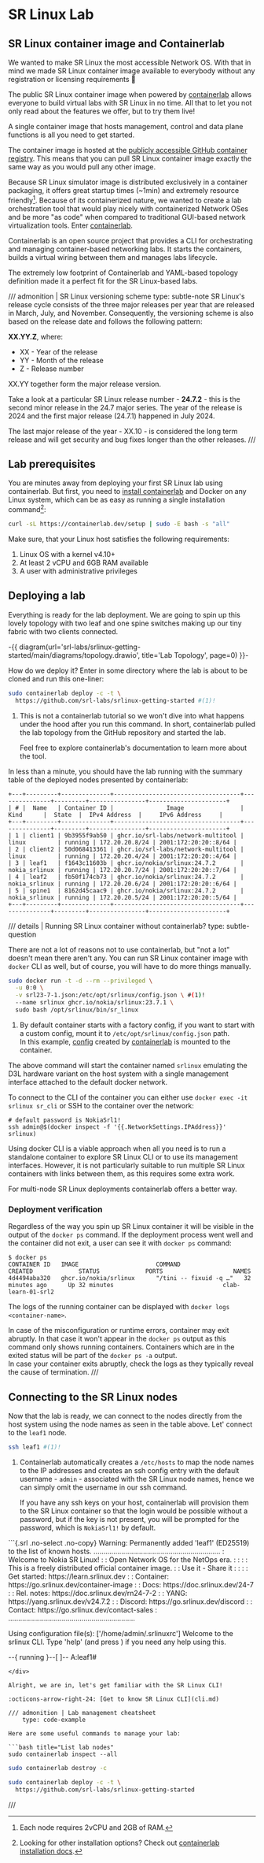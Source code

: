 # SR Linux Lab

## SR Linux container image and Containerlab

We wanted to make SR Linux the most accessible Network OS. With that in mind we made SR Linux container image available to everybody without any registration or licensing requirements :partying_face:

The public SR Linux container image when powered by [containerlab][containerlab] allows everyone to build virtual labs with SR Linux in no time. All that to let you not only read about the features we offer, but to try them live!

A single container image that hosts management, control and data plane functions is all you need to get started.

The container image is hosted at the [publicly accessible GitHub container registry](https://github.com/orgs/nokia/packages/container/package/srlinux). This means that you can pull SR Linux container image exactly the same way as you would pull any other image.

Because SR Linux simulator image is distributed exclusively in a container packaging, it offers great startup times (~1min) and extremely resource friendly[^1]. Because of its containerized nature, we wanted to create a lab orchestration tool that would play nicely with containerized Network OSes and be more "as code" when compared to traditional GUI-based network virtualization tools. Enter [containerlab][containerlab].

Containerlab is an open source project that provides a CLI for orchestrating and managing container-based networking labs. It starts the containers, builds a virtual wiring between them and manages labs lifecycle.

The extremely low footprint of Containerlab and YAML-based topology definition made it a perfect fit for the SR Linux-based labs.

/// admonition | SR Linux versioning scheme
    type: subtle-note
SR Linux's release cycle consists of the three major releases per year that are released in March, July, and November. Consequently, the versioning scheme is also based on the release date and follows the following pattern:

**XX.YY.Z**, where:

- XX - Year of the release
- YY - Month of the release
- Z - Release number

XX.YY together form the major release version.

Take a look at a particular SR Linux release number - **24.7.2** - this is the second minor release in the 24.7 major series. The year of the release is 2024 and the first major release (24.7.1) happened in July 2024.

The last major release of the year - XX.10 - is considered the long term release and will get security and bug fixes longer than the other releases.
///

## Lab prerequisites

You are minutes away from deploying your first SR Linux lab using containerlab. But first, you need to [install containerlab](https://containerlab.dev/install/) and Docker on any Linux system, which can be as easy as running a single installation command[^2]:

```bash
curl -sL https://containerlab.dev/setup | sudo -E bash -s "all"
```

Make sure, that your Linux host satisfies the following requirements:

1. Linux OS with a kernel v4.10+
2. At least 2 vCPU and 6GB RAM available
3. A user with administrative privileges

## Deploying a lab

Everything is ready for the lab deployment. We are going to spin up this lovely topology with two leaf and one spine switches making up our tiny fabric with two clients connected.

-{{ diagram(url='srl-labs/srlinux-getting-started/main/diagrams/topology.drawio', title='Lab Topology', page=0) }}-

How do we deploy it? Enter in some directory where the lab is about to be cloned and run this one-liner:

```{.bash .no-select}
sudo containerlab deploy -c -t \
  https://github.com/srl-labs/srlinux-getting-started #(1)!
```

1. This is not a containerlab tutorial so we won't dive into what happens under the hood after you run this command. In short, containerlab pulled the lab topology from the GitHub repository and started the lab.

    Feel free to explore containerlab's documentation to learn more about the tool.

In less than a minute, you should have the lab running with the summary table of the deployed nodes presented by containerlab:

```
+---+---------+--------------+------------------------------------+---------------+---------+----------------+----------------------+
| # |  Name   | Container ID |               Image                |     Kind      |  State  |  IPv4 Address  |     IPv6 Address     |
+---+---------+--------------+------------------------------------+---------------+---------+----------------+----------------------+
| 1 | client1 | 9b3955f9ab50 | ghcr.io/srl-labs/network-multitool | linux         | running | 172.20.20.8/24 | 2001:172:20:20::8/64 |
| 2 | client2 | 50d068413361 | ghcr.io/srl-labs/network-multitool | linux         | running | 172.20.20.4/24 | 2001:172:20:20::4/64 |
| 3 | leaf1   | f1643c11603b | ghcr.io/nokia/srlinux:24.7.2       | nokia_srlinux | running | 172.20.20.7/24 | 2001:172:20:20::7/64 |
| 4 | leaf2   | fb50f174cb73 | ghcr.io/nokia/srlinux:24.7.2       | nokia_srlinux | running | 172.20.20.6/24 | 2001:172:20:20::6/64 |
| 5 | spine1  | 8162d45caac9 | ghcr.io/nokia/srlinux:24.7.2       | nokia_srlinux | running | 172.20.20.5/24 | 2001:172:20:20::5/64 |
+---+---------+--------------+------------------------------------+---------------+---------+----------------+----------------------+
```

/// details | Running SR Linux container without containerlab?
    type: subtle-question

There are not a lot of reasons not to use containerlab, but "not a lot" doesn't mean there aren't any. You can run SR Linux container image with `docker` CLI as well, but of course, you will have to do more things manually.

```bash
sudo docker run -t -d --rm --privileged \
  -u 0:0 \
  -v srl23-7-1.json:/etc/opt/srlinux/config.json \ #(1)!
  --name srlinux ghcr.io/nokia/srlinux:23.7.1 \
  sudo bash /opt/srlinux/bin/sr_linux
```

1. By default container starts with a factory config, if you want to start with a custom config, mount it to `/etc/opt/srlinux/config.json` path.  
    In this example, [config](https://gist.github.com/hellt/3f695394d705ed2bf016f7919ba90018) created by [containerlab](https://containerlab.dev) is mounted to the container.

The above command will start the container named `srlinux` emulating the D3L hardware variant on the host system with a single management interface attached to the default docker network.

To connect to the CLI of the container you can either use `docker exec -it srlinux sr_cli` or SSH to the container over the network:

```shell
# default password is NokiaSrl1!
ssh admin@$(docker inspect -f '{{.NetworkSettings.IPAddress}}' srlinux)
```

Using docker CLI is a viable approach when all you need is to run a standalone container to explore SR Linux CLI or to use its management interfaces. However, it is not particularly suitable to run multiple SR Linux containers with links between them, as this requires some extra work.

For multi-node SR Linux deployments containerlab offers a better way.

<h3>Deployment verification</h3>

Regardless of the way you spin up SR Linux container it will be visible in the output of the `docker ps` command. If the deployment process went well and the container did not exit, a user can see it with `docker ps` command:

```shell
$ docker ps
CONTAINER ID   IMAGE                      COMMAND                  CREATED             STATUS             PORTS                    NAMES
4d4494aba320   ghcr.io/nokia/srlinux      "/tini -- fixuid -q …"   32 minutes ago      Up 32 minutes                               clab-learn-01-srl2
```

The logs of the running container can be displayed with `docker logs <container-name>`.

In case of the misconfiguration or runtime errors, container may exit abruptly. In that case it won't appear in the `docker ps` output as this command only shows running containers. Containers which are in the exited status will be part of the `docker ps -a` output.  
In case your container exits abruptly, check the logs as they typically reveal the cause of termination.
///

## Connecting to the SR Linux nodes

Now that the lab is ready, we can connect to the nodes directly from the host system using the node names as seen in the table above. Let' connect to the `leaf1` node.

```{.bash .no-select}
ssh leaf1 #(1)!
```

1. Containerlab automatically creates a `/etc/hosts` to map the node names to the IP addresses and creates an ssh config entry with the default username - `admin` - associated with the SR Linux node names, hence we can simply omit the username in our ssh command.

    If you have any ssh keys on your host, containerlab will provision them to the SR Linux container so that the login would be possible without a password, but if the key is not present, you will be prompted for the password, which is `NokiaSrl1!` by default.

<div class="embed-result">
```{.srl .no-select .no-copy}
Warning: Permanently added 'leaf1' (ED25519) to the list of known hosts.
................................................................
:                  Welcome to Nokia SR Linux!                  :
:              Open Network OS for the NetOps era.             :
:                                                              :
:    This is a freely distributed official container image.    :
:                      Use it - Share it                       :
:                                                              :
: Get started: https://learn.srlinux.dev                       :
: Container:   https://go.srlinux.dev/container-image          :
: Docs:        https://doc.srlinux.dev/24-7                    :
: Rel. notes:  https://doc.srlinux.dev/rn24-7-2                :
: YANG:        https://yang.srlinux.dev/v24.7.2                :
: Discord:     https://go.srlinux.dev/discord                  :
: Contact:     https://go.srlinux.dev/contact-sales            :
................................................................

Using configuration file(s): ['/home/admin/.srlinuxrc']
Welcome to the srlinux CLI.
Type 'help' (and press <ENTER>) if you need any help using this.

--{ running }--[  ]--
A:leaf1#

```
</div>

Alright, we are in, let's get familiar with the SR Linux CLI!

:octicons-arrow-right-24: [Get to know SR Linux CLI](cli.md)

/// admonition | Lab management cheatsheet
    type: code-example

Here are some useful commands to manage your lab:

```bash title="List lab nodes"
sudo containerlab inspect --all
```

```bash title="destroy the get started lab (execute from within the <code>srlinux-getting-started</code> directory)"
sudo containerlab destroy -c
```

```bash title="redeploy the get started lab"
sudo containerlab deploy -c -t \
  https://github.com/srl-labs/srlinux-getting-started
```

///

[^1]: Each node requires 2vCPU and 2GB of RAM.
[^2]: Looking for other installation options? Check out [containerlab installation docs](https://containerlab.dev/install/).

[containerlab]: https://containerlab.dev/

<script type="text/javascript" src="https://viewer.diagrams.net/js/viewer-static.min.js" async></script>
